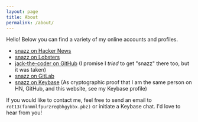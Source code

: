 ```yaml
---
layout: page
title: About
permalink: /about/
---
```


Hello! Below you can find a variety of my online accounts and profiles. 

- [snazz on Hacker News](https://news.ycombinator.com/user?id=snazz)
- [snazz on Lobsters](https://lobste.rs/u/snazz)
- [jack-the-coder on GitHub](https://github.com/jack-the-coder) (I promise I *tried* to get "snazz" there too, but it was taken)
- [snazz on GitLab](https://gitlab.com/snazz)
- [snazz on Keybase](https://keybase.io/snazz) (As cryptographic proof that I am the same person on HN, GitHub, and this website, see my Keybase profile)

If you would like to contact me, feel free to send an email to `rot13(fanmmlfpurzre@bhgybbx.pbz)` or initiate a Keybase chat. I'd love to hear from you!
